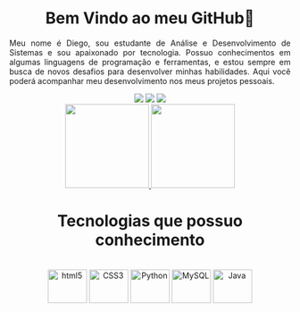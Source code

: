 <h1><div align="center">Bem Vindo ao meu GitHub👋</h1></div>

<div style="text-align: justify;">
  <p>Meu nome é Diego, sou estudante de Análise e Desenvolvimento de Sistemas e sou apaixonado por tecnologia. Possuo conhecimentos em algumas linguagens de programação e ferramentas, e estou sempre em busca de novos desafios para desenvolver minhas habilidades. Aqui você poderá acompanhar meu desenvolvimento nos meus projetos pessoais.
  </p>
</div>

  
<div align="center">
  <a href="https://www.linkedin.com/in/diegomikecosta" target="_blank"><img src="https://img.shields.io/badge/LinkedIn-0077B5?style=for-the-badge&logo=linkedin&logoColor=white" target="_blank"></a>
  <a href="https://www.instagram.com/diegomikeofc/" target="_blank"><img src="https://img.shields.io/badge/-Instagram-E4405F?style=for-the-badge&logo=instagram&logoColor=white" target="_blank"></a>
  <a href="https://discord.com/channels/@diegomike#0464" target="_blank"><img src="https://img.shields.io/badge/Discord-7289DA?style=for-the-badge&logo=discord&logoColor=white" target="_blank"></a>
</div>
    
<div align="center">
  <a href="https://github.com/diegomike">
    <img height="150em" src="https://github-readme-stats.vercel.app/api?username=diegomike&show_icons=true&theme=transparent&include_all_commits=true&count_private=true"/>
    <img height="150em" src="https://github-readme-stats.vercel.app/api/top-langs/?username=diegomike&layout=compact&langs_count=7&theme=transparent"/>
  </a>
</div>

<h1><div align="center"> Tecnologias que possuo conhecimento </h1></div>
<div align="center">
<div style="display: inline_block"><br/>
<img align="center" alt="html5" height="60" width="70" src="https://cdn.jsdelivr.net/gh/devicons/devicon/icons/html5/html5-original-wordmark.svg"/>
<img align="center" alt="CSS3" height="60" width="70" src="https://cdn.jsdelivr.net/gh/devicons/devicon/icons/css3/css3-original-wordmark.svg"/>
<img align="center" alt="Python" height="60" width="70" src="https://cdn.jsdelivr.net/gh/devicons/devicon/icons/python/python-original-wordmark.svg"/>
<img align="center" alt="MySQL" height="60" width="70" src="https://cdn.jsdelivr.net/gh/devicons/devicon/icons/mysql/mysql-plain-wordmark.svg"/>
<img align="center" alt="Java" height="60" width="70" src="https://cdn.jsdelivr.net/gh/devicons/devicon/icons/java/java-plain-wordmark.svg"/>

</div><br>
